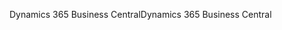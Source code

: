 <span data-ttu-id="ed869-101">Dynamics 365 Business Central</span><span class="sxs-lookup"><span data-stu-id="ed869-101">Dynamics 365 Business Central</span></span>

